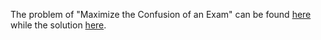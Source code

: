 The problem of "Maximize the Confusion of an Exam" can be found [here](https://leetcode.com/problems/maximize-the-confusion-of-an-exam/description/) while the solution [here](https://github.com/aurimas13/Solutions-To-Problems/blob/main/LeetCode/Python%20Solutions/Maximize%20the%20Confusion%20of%20an%20Exam/maximize.py).
